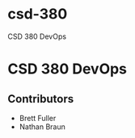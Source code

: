 # csd-380
CSD 380  DevOps
<html>
    <body>
        <h1>CSD 380 DevOps</h1>
        <h2>Contributors</h2>
        <ul>
            <li>Brett Fuller</li>
            <li>Nathan Braun</li>
        </ul>
    </body>
</html>
